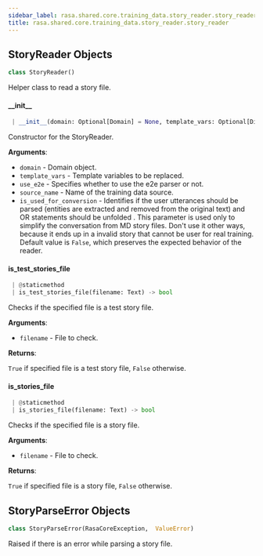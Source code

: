 ```yaml
---
sidebar_label: rasa.shared.core.training_data.story_reader.story_reader
title: rasa.shared.core.training_data.story_reader.story_reader
---
```


## StoryReader Objects

```python
class StoryReader()
```

Helper class to read a story file.

#### \_\_init\_\_

```python
 | __init__(domain: Optional[Domain] = None, template_vars: Optional[Dict] = None, use_e2e: bool = False, source_name: Optional[Text] = None, is_used_for_conversion: bool = False) -> None
```

Constructor for the StoryReader.

**Arguments**:

- `domain` - Domain object.
- `template_vars` - Template variables to be replaced.
- `use_e2e` - Specifies whether to use the e2e parser or not.
- `source_name` - Name of the training data source.
- `is_used_for_conversion` - Identifies if the user utterances should be parsed
  (entities are extracted and removed from the original text) and
  OR statements should be unfolded . This parameter is used only to
  simplify the conversation from MD story files. Don&#x27;t use it other ways,
  because it ends up in a invalid story that cannot be user for real
  training. Default value is `False`, which preserves the expected behavior
  of the reader.

#### is\_test\_stories\_file

```python
 | @staticmethod
 | is_test_stories_file(filename: Text) -> bool
```

Checks if the specified file is a test story file.

**Arguments**:

- `filename` - File to check.
  

**Returns**:

  `True` if specified file is a test story file, `False` otherwise.

#### is\_stories\_file

```python
 | @staticmethod
 | is_stories_file(filename: Text) -> bool
```

Checks if the specified file is a story file.

**Arguments**:

- `filename` - File to check.
  

**Returns**:

  `True` if specified file is a story file, `False` otherwise.

## StoryParseError Objects

```python
class StoryParseError(RasaCoreException,  ValueError)
```

Raised if there is an error while parsing a story file.

